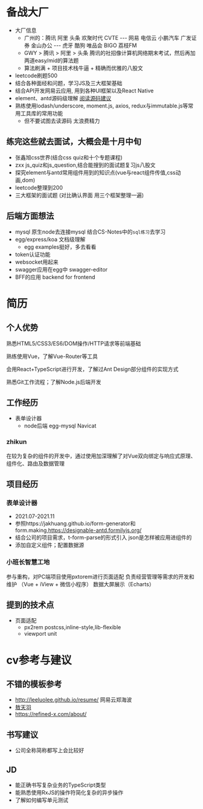 
# 备战大厂
+ 大厂信息
  + 广州的：腾讯 阿里 头条 欢聚时代 CVTE --- 网易 电信云 小鹏汽车 广发证券 金山办公  --- 虎牙 酷狗 唯品会  BIGO 荔枝FM
  + GWY > 腾讯 > 阿里 > 头条 腾讯的社招像计算机网络期末考试，然后再加两道easy/mid的算法题
  + 算法刷满 + 项目技术栈牛逼 + 精确而优雅的八股文
+ leetcode刷题500
+ 结合各种面经和问题，学习JS及三大框架基础
+ 结合API开发网易云应用, 用到各种UI框架以及React Native
+ element、antd源码级理解 [阅读源码建议](https://www.zhihu.com/question/350289336/answer/873350617)
+ 熟练使用lodash/underscore, moment.js, axios, redux与immutable.js等常用工具库的常用功能
  + 但不要试图去读源码 太浪费精力

## 练完这些就去面试，大概会是十月中旬
  + 张鑫旭css世界(结合css quiz和十个专题课程)
  + zxx js_quiz和js_question,结合能搜到的面试题复习js八股文
  + 探究element与antd常用组件用到的知识点(vue与react组件传值,css动画,dom)
  + leetcode整理到200
  + 三大框架的面试题 (对比确认界面 用三个框架整理一遍)

## 后端方面想法
+ mysql 原生node去连接mysql 结合CS-Notes中的`sql练习`去学习
+ egg/express/koa 文档级理解
  + egg examples挺好，多去看看
+ token认证功能
+ websocket用起来
+ swagger应用在egg中 swagger-editor
+ BFF的应用 backend for frontend




# 简历
## 个人优势
熟悉HTML5/CSS3/ES6/DOM操作/HTTP请求等前端基础

熟练使用Vue，了解Vue-Router等工具

会用React+TypeScript进行开发，了解过Ant Design部分组件的实现方式

熟悉Git工作流程；了解Node.js后端开发

## 工作经历
+ 表单设计器
  + node后端 egg-mysql Navicat

### zhikun

在较为复杂的组件的开发中，通过使用加深理解了对Vue双向绑定与响应式原理、组件化、路由及数据管理

## 项目经历
### 表单设计器
+ 2021.07-2021.11
+ 参照https://jakhuang.github.io/form-generator和form.making,https://designable-antd.formilyjs.org/
+ 结合公司的项目需求，t-form-parse的形式引入 json是怎样被应用进组件的
+ 添加自定义组件；配置数据源

### 小班长智慧工地
参与重构，对PC端项目使用pxtorem进行页面适配
负责经营管理等需求的开发和维护 （Vue + iView + 微信小程序）
数据大屏展示（Echarts）


## 提到的技术点
+ 页面适配
  + px2rem postcss,inline-style,lib-flexible
  + viewport unit



# cv参考与建议
## 不错的模板参考
+ http://leeluolee.github.io/resume/ 网易云郑海波
+ [敖天羽](https://hacknical.com/csvwolf/resume?locale=zh)
+ https://refined-x.com/about/

## 书写建议
+ 公司全称简称都写上会比较好



## JD
+ 能正确书写复杂业务的TypeScript类型
+ 能熟悉使用RxJS的操作符简化复杂的异步操作
+ 了解如何编写单元测试

